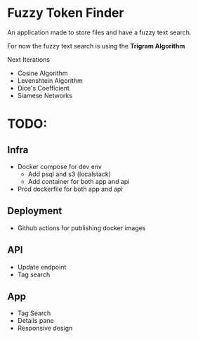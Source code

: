 # Fuzzy Token Finder

An application made to store files and have a fuzzy text search.

For now the fuzzy text search is using the **Trigram Algorithm**

Next Iterations
* Cosine Algorithm
* Levenshtein Algorithm
* Dice's Coefficient
* Siamese Networks

# TODO:
## Infra
* Docker compose for dev env
    * Add psql and s3 (localstack)
    * Add container for both app and api
* Prod dockerfile for both app and api

## Deployment
* Github actions for publishing docker images

## API
* Update endpoint
* Tag search

## App
* Tag Search
* Details pane
* Responsive design